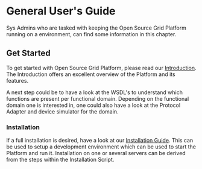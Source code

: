 # General User's Guide

Sys Admins who are tasked with keeping the Open Source Grid Platform running on a environment, can find some information in this chapter.

## Get Started

To get started with Open Source Grid Platform, please read our [Introduction](../INTRO.md). The Introduction offers an excellent overview of the Platform and its features.

A next step could be to have a look at the WSDL's to understand which functions are present per functional domain. Depending on the functional domain one is interested in, one could also have a look at the Protocol Adapter and device simulator for the domain.

### Installation

If a full installation is desired, have a look at our [Installation Guide](installationguide/). This can be used to setup a development environment which can be used to start the Platform and run it. Installation on one or several servers can be derived from the steps within the Installation Script.

